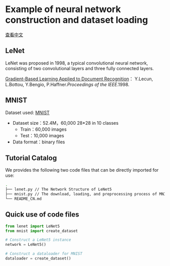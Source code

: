 # Example of neural network construction and dataset loading

[查看中文](./README_CN.md#)

## LeNet

LeNet was proposed in 1998, a typical convolutional neural network, consisting of two convolutional layers and three fully connected layers.

[Gradient-Based Learning Applied to Document Recognition](https://ieeexplore.ieee.org/document/726791)： Y.Lecun, L.Bottou, Y.Bengio, P.Haffner.*Proceedings of the IEEE*.1998.

## MNIST

Dataset used: [MNIST](<http://yann.lecun.com/exdb/mnist/>)

- Dataset size：52.4M，60,000 28*28 in 10 classes
    - Train：60,000 images
    - Test：10,000 images
- Data format：binary files

## Tutorial Catalog

We provides the following two code files that can be directly imported for use:

```bash
.
├── lenet.py // The Network Structure of LeNet5
├── mnist.py // The download, loading, and preprocessing process of MNIST
└── README_CN.md
```

## Quick use of code files

```python
from lenet import LeNet5
from mnist import create_dataset

# Construct a LeNet5 instance
network = LeNet5()

# Construct a dataloader for MNIST
dataloader = create_dataset()
```
